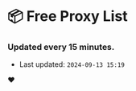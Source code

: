 # :package: Free Proxy List
### Updated every 15 minutes.

- Last updated: `2024-09-13 15:19`

:heart:
